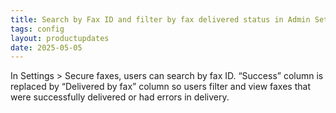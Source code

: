 ```yaml
---
title: Search by Fax ID and filter by fax delivered status in Admin Settings
tags: config
layout: productupdates
date: 2025-05-05
---
```

In Settings > Secure faxes, users can search by fax ID. “Success” column is replaced by “Delivered by fax” column so users filter and view faxes that were successfully delivered or had errors in delivery.
